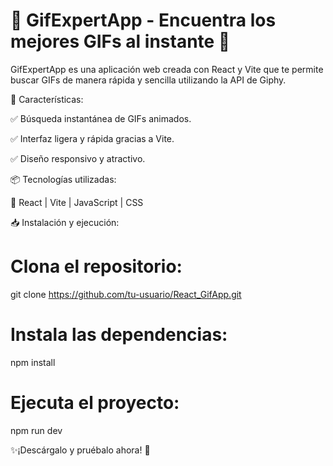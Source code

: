 # 🚀 GifExpertApp - Encuentra los mejores GIFs al instante 🎉

GifExpertApp es una aplicación web creada con React y Vite que te permite buscar GIFs de manera rápida y sencilla utilizando la API de Giphy.

🔹 Características:

✅ Búsqueda instantánea de GIFs animados.

✅ Interfaz ligera y rápida gracias a Vite.

✅ Diseño responsivo y atractivo.

📦 Tecnologías utilizadas:

🔹 React | Vite | JavaScript | CSS

📥 Instalación y ejecución:

# Clona el repositorio:

git clone https://github.com/tu-usuario/React_GifApp.git

# Instala las dependencias:

npm install

# Ejecuta el proyecto:

npm run dev


✨¡Descárgalo y pruébalo ahora! 🚀

